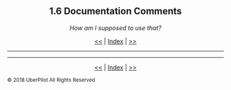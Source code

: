 <!-- Header -->
<h2 align='center'>1.6 Documentation Comments</h2>
<p align='center'><em>How am I supposed to use that?</em></p>
<p align='center'><a href='./comments.md'><<</a> | <a href='../readme.md'>Index</a> | <a href='./packages.md'>>></a>

---

<!-- Content -->



<!-- Footer -->

---

<p align='center'><a href='./comments.md'><<</a> | <a href='../readme.md'>Index</a> | <a href='./packages.md'>>></a>

<sub>© 2018 UberPilot All Rights Reserved</sub>